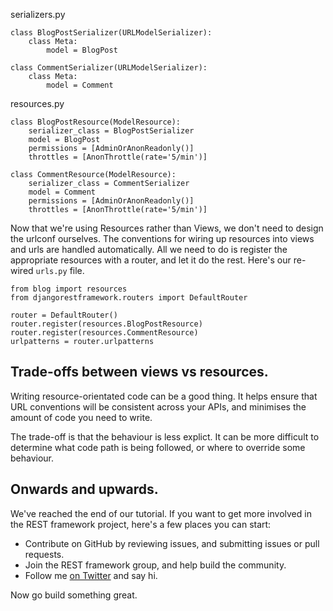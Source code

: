 serializers.py

    class BlogPostSerializer(URLModelSerializer):
        class Meta:
            model = BlogPost

    class CommentSerializer(URLModelSerializer):
        class Meta:
            model = Comment

resources.py

    class BlogPostResource(ModelResource):
        serializer_class = BlogPostSerializer
        model = BlogPost
        permissions = [AdminOrAnonReadonly()]
        throttles = [AnonThrottle(rate='5/min')]

    class CommentResource(ModelResource):
        serializer_class = CommentSerializer
        model = Comment
        permissions = [AdminOrAnonReadonly()]
        throttles = [AnonThrottle(rate='5/min')]

Now that we're using Resources rather than Views, we don't need to design the urlconf ourselves.  The conventions for wiring up resources into views and urls are handled automatically.  All we need to do is register the appropriate resources with a router, and let it do the rest.  Here's our re-wired `urls.py` file.

    from blog import resources
    from djangorestframework.routers import DefaultRouter

    router = DefaultRouter()
    router.register(resources.BlogPostResource)
    router.register(resources.CommentResource)
    urlpatterns = router.urlpatterns

## Trade-offs between views vs resources.

Writing resource-orientated code can be a good thing.  It helps ensure that URL conventions will be consistent across your APIs, and minimises the amount of code you need to write.

The trade-off is that the behaviour is less explict.  It can be more difficult to determine what code path is being followed, or where to override some behaviour.

## Onwards and upwards.

We've reached the end of our tutorial.  If you want to get more involved in the REST framework project, here's a few places you can start:

* Contribute on GitHub by reviewing issues, and submitting issues or pull requests.
* Join the REST framework group, and help build the community.
* Follow me [on Twitter](https://twitter.com/_tomchristie) and say hi.

Now go build something great.